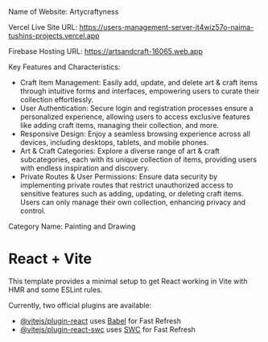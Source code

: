 Name of Website: Artycraftyness

Vercel Live Site URL: https://users-management-server-it4wiz57o-naima-tushins-projects.vercel.app

Firebase Hosting URL: https://artsandcraft-16065.web.app


Key Features and Characteristics: 

- Craft Item Management: Easily add, update, and delete art & craft items through intuitive forms and interfaces, empowering users to curate their collection effortlessly.
- User Authentication: Secure login and registration processes ensure a personalized experience, allowing users to access exclusive features like adding craft items, managing their collection, and more.
- Responsive Design: Enjoy a seamless browsing experience across all devices, including desktops, tablets, and mobile phones.
- Art & Craft Categories: Explore a diverse range of art & craft subcategories, each with its unique collection of items, providing users with endless inspiration and discovery.
- Private Routes & User Permissions: Ensure data security by implementing private routes that restrict unauthorized access to sensitive features such as adding, updating, or deleting craft items. Users can only manage their own collection, enhancing privacy and control.

Category Name: Painting and Drawing

# React + Vite

This template provides a minimal setup to get React working in Vite with HMR and some ESLint rules.

Currently, two official plugins are available:

- [@vitejs/plugin-react](https://github.com/vitejs/vite-plugin-react/blob/main/packages/plugin-react/README.md) uses [Babel](https://babeljs.io/) for Fast Refresh
- [@vitejs/plugin-react-swc](https://github.com/vitejs/vite-plugin-react-swc) uses [SWC](https://swc.rs/) for Fast Refresh
